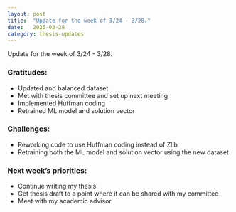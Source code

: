 ```yaml
---
layout: post
title:  "Update for the week of 3/24 - 3/28."
date:   2025-03-28
category: thesis-updates
---
```


Update for the week of 3/24 - 3/28.

### Gratitudes:
- Updated and balanced dataset
- Met with thesis committee and set up next meeting
- Implemented Huffman coding
- Retrained ML model and solution vector


### Challenges:
- Reworking code to use Huffman coding instead of Zlib
- Retraining both the ML model and solution vector using the new dataset


### Next week’s priorities:
- Continue writing my thesis
- Get thesis draft to a point where it can be shared with my committee
- Meet with my academic advisor
